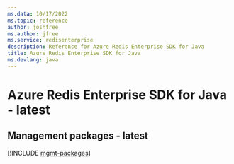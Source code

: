 ```yaml
---
ms.data: 10/17/2022
ms.topic: reference
author: joshfree
ms.author: jfree
ms.service: redisenterprise
description: Reference for Azure Redis Enterprise SDK for Java
title: Azure Redis Enterprise SDK for Java
ms.devlang: java
---
```

# Azure Redis Enterprise SDK for Java - latest

## Management packages - latest
[!INCLUDE [mgmt-packages](redis-enterprise-mgmt-index.md)]